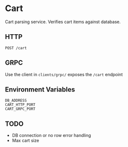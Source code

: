 # Cart
Cart parsing service. Verifies cart items against database.
## HTTP
```
POST /cart
```
## GRPC
Use the client in `clients/grpc/` exposes the `/cart` endpoint
## Environment Variables
```
DB_ADDRESS
CART_HTTP_PORT
CART_GRPC_PORT
```
## TODO
* DB connection or no row error handling
* Max cart size
